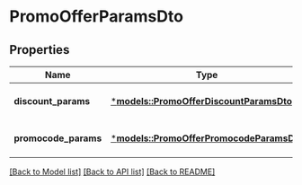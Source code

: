 # PromoOfferParamsDto

## Properties
Name | Type | Description | Notes
------------ | ------------- | ------------- | -------------
**discount_params** | [***models::PromoOfferDiscountParamsDto**](PromoOfferDiscountParamsDTO.md) |  | [optional] [default to None]
**promocode_params** | [***models::PromoOfferPromocodeParamsDto**](PromoOfferPromocodeParamsDTO.md) |  | [optional] [default to None]

[[Back to Model list]](../README.md#documentation-for-models) [[Back to API list]](../README.md#documentation-for-api-endpoints) [[Back to README]](../README.md)


